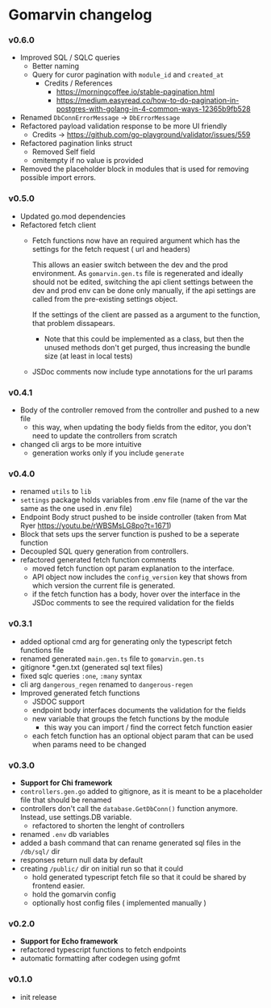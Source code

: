 # Gomarvin changelog

### v0.6.0

- Improved SQL / SQLC queries
  - Better naming
  - Query for curor pagination with `module_id` and `created_at`
    - Credits / References
      - https://morningcoffee.io/stable-pagination.html
      - https://medium.easyread.co/how-to-do-pagination-in-postgres-with-golang-in-4-common-ways-12365b9fb528
- Renamed `DbConnErrorMessage` -> `DbErrorMessage`
- Refactored payload validation response to be more UI friendly
  - Credits -> https://github.com/go-playground/validator/issues/559
- Refactored pagination links struct
  - Removed Self field
  - omitempty if no value is provided
- Removed the placeholder block in modules that is used for removing possible import errors.


### v0.5.0

- Updated go.mod dependencies
- Refactored fetch client
  - Fetch functions now have an required argument which has the settings for the fetch request ( url and headers)

    This allows an easier switch between the dev and the prod environment. As `gomarvin.gen.ts` file is regenerated and ideally should not be edited, switching the api client settings between the dev and prod env can be done only manually, if the api settings are called from the pre-existing settings object. 
    
    If the settings of the client are passed as a argument to the function, that problem dissapears.

    - Note that this could be implemented as a class, but then the unused methods don't get purged, thus increasing the bundle size (at least in local tests)

  - JSDoc comments now include type annotations for the url params


### v0.4.1

- Body of the controller removed from the controller and pushed to a new file
  - this way, when updating the body fields from the editor, you don't need to update the controllers from scratch
- changed cli args to be more intuitive
  - generation works only if you include `generate`

### v0.4.0

- renamed `utils` to `lib`
- `settings` package holds variables from .env file (name of the var the same as the one used in .env file)
- Endpoint Body struct pushed to be inside controller (taken from Mat Ryer https://youtu.be/rWBSMsLG8po?t=1671)
- Block that sets ups the server function is pushed to be a seperate function
- Decoupled SQL query generation from controllers.
- refactored generated fetch function comments
  - moved fetch function opt param explanation to the interface.
  - API object now includes the `config_version` key that shows from
    which version the current file is generated.
  - if the fetch function has a body, hover over the interface in the JSDoc comments to see the required validation for the fields

### v0.3.1

- added optional cmd arg for generating only the typescript fetch functions file
- renamed generated `main.gen.ts` file to `gomarvin.gen.ts`
- gitignore \*.gen.txt (generated sql text files)
- fixed sqlc queries `:one`, `:many` syntax
- cli arg `dangerous_regen` renamed to `dangerous-regen`
- Improved generated fetch functions
  - JSDOC support
  - endpoint body interfaces documents the validation for the fields
  - new variable that groups the fetch functions by the module
    - this way you can import / find the correct fetch function easier
  - each fetch function has an optional object param that can be used when params need to be changed

### v0.3.0

- **Support for Chi framework**
- `controllers.gen.go` added to gitignore, as it is meant to be a placeholder file that should be renamed
- controllers don't call the `database.GetDbConn()` function anymore. Instead, use settings.DB variable.
  - refactored to shorten the lenght of controllers
- renamed `.env` db variables
- added a bash command that can rename generated sql files in the `/db/sql/` dir
- responses return null data by default
- creating `/public/` dir on initial run so that it could
  - hold generated typescript fetch file so that it could be shared by frontend easier.
  - hold the gomarvin config
  - optionally host config files ( implemented manually )

### v0.2.0

- **Support for Echo framework**
- refactored typescript functions to fetch endpoints
- automatic formatting after codegen using gofmt

### v0.1.0

- init release
